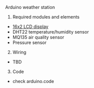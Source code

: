 Arduino weather station

1) Required modules and elements
 - [ 16x2 LCD display ](http://www.banggood.com/1Pc-1602-Character-LCD-Display-Module-Blue-Backlight-p-978160.html?p=UX041020428772015082)
 - DHT22 temperature/humidity sensor
 - MQ135 air quality sensor
 - Pressure sensor

2) Wiring
 - TBD

3) Code
 - check arduino.code
